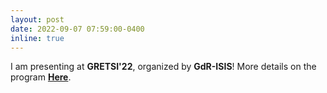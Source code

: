 ```yaml
---
layout: post
date: 2022-09-07 07:59:00-0400
inline: true
---
```

I am presenting at **GRETSI'22**, organized by **GdR-ISIS**!
More details on the program **[Here](http://gretsi.fr/colloque2022/documents/programme_2022.pdf)**.
